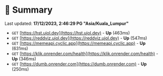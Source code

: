 # 📖 Summary
Last updated: **17/12/2023, 2:46:29 PG "Asia/Kuala_Lumpur"**

- `GET` [https://hst.ujol.dev](https://hst.ujol.dev) - **Up** (463ms)
- `GET` [https://reddviz.ujol.dev](https://reddviz.ujol.dev) - **Up** (547ms)
- `GET` [https://memeapi.cyclic.app](https://memeapi.cyclic.app) - **Up** (631ms)
- `GET` [https://klik.onrender.com/health](https://klik.onrender.com/health) - **Up** (346ms)
- `GET` [https://dumb.onrender.com](https://dumb.onrender.com) - **Up** (250ms)
